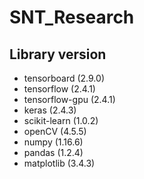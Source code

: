 # SNT_Research
## Library version
  * tensorboard (2.9.0)
  * tensorflow (2.4.1)
  * tensorflow-gpu (2.4.1)
  * keras (2.4.3)
  * scikit-learn (1.0.2)
  * openCV (4.5.5)
  * numpy (1.16.6)
  * pandas (1.2.4)
  * matplotlib (3.4.3)
